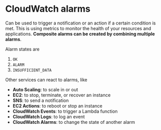 # CloudWatch alarms

Can be used to trigger a notification or an action if a certain condition is met. This is using metrics to monitor the health of your resources and applications. **Composite alarms can be created by combining multiple alarms**.

Alarm states are

1. `OK`
2. `ALARM`
3. `INSUFFICIENT_DATA`

Other services can react to alarms, like

- **Auto Scaling**: to scale in or out
- **EC2**: to stop, terminate, or recover an instance
- **SNS**: to send a notification
- **EC2 Actions**: to reboot or stop an instance
- **CloudWatch Events**: to trigger a Lambda function
- **CloudWatch Logs**: to log an event
- **CloudWatch Alarms**: to change the state of another alarm
